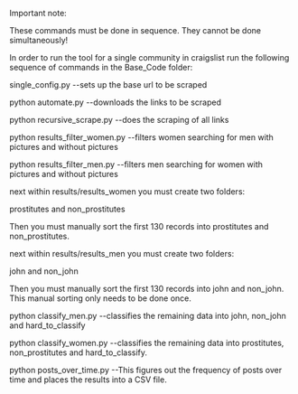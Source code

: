 Important note:

These commands must be done in sequence.  They cannot be done simultaneously!

In order to run the tool for a single community in craigslist run the following 
sequence of commands in the Base_Code folder:

single_config.py
--sets up the base url to be scraped

python automate.py
--downloads the links to be scraped

python recursive_scrape.py
--does the scraping of all links


python results_filter_women.py
--filters women searching for men with pictures and without pictures

python results_filter_men.py
--filters men searching for women with pictures and without pictures

next within results/results_women you must create two folders:

prostitutes and non_prostitutes

Then you must manually sort the first 130 records into prostitutes 
and non_prostitutes.

next within results/results_men you must create two folders:

john and non_john

Then you must manually sort the first 130 records into john and non_john.  
This manual sorting only needs to be done once.

python classify_men.py
--classifies the remaining data into john, non_john and hard_to_classify

python classify_women.py
--classifies the remaining data into prostitutes, non_prostitutes and 
hard_to_classify.

python posts_over_time.py
--This figures out the frequency of posts over time and places the results into
a CSV file.
